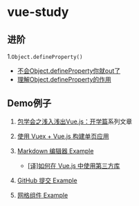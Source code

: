 # vue-study

## 进阶

1.`Object.defineProperty()`

+ [不会Object.defineProperty你就out了](https://imweb.io/topic/56d40adc0848801a4ba198ce)
+ [理解Object.defineProperty的作用](https://segmentfault.com/a/1190000007434923)

## Demo例子

1. [包学会之浅入浅出Vue.js：开学篇](https://cloud.tencent.com/developer/article/1020337)系列文章

2. [使用 Vuex + Vue.js 构建单页应用](https://segmentfault.com/a/1190000005891026)

3. [Markdown 编辑器 Example](https://cn.vuejs.org/v2/examples/index.html)
    + [[译]如何在 Vue.js 中使用第三方库](https://github.com/dwqs/blog/issues/51)
    
    
4. [GitHub 提交 Example](https://cn.vuejs.org/v2/examples/commits.html)

5. [网格组件 Example](https://cn.vuejs.org/v2/examples/grid-component.html)
